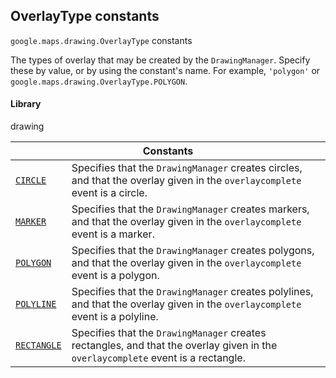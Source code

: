 
<devsite-heading text=" OverlayType constants" for="OverlayType" level="h2" link="" toc="" back-to-top=""><h2 id="OverlayType" is-upgraded="">OverlayType constants</h2></devsite-heading>
<p>
<code translate="no" dir="ltr"><span itemprop="path">google.maps.drawing</span>.<span itemprop="name">OverlayType</span></code>
constants
</p>
<p>The types of overlay that may be created by the <code translate="no" dir="ltr">DrawingManager</code>. Specify these by value, or by using the constant's name. For example, <code translate="no" dir="ltr">'polygon'</code> or <code translate="no" dir="ltr">google.maps.drawing.OverlayType.POLYGON</code>.</p>
<devsite-heading text="Library" for="library_4" level="h4" link=""><h4 is-upgraded="" id="library_4">Library</h4></devsite-heading>
<p>drawing</p>
<div class="devsite-table-wrapper"><table class="constants responsive" summary="OverlayType constants">
<thead>
<tr><th colspan="2">Constants</th>
</tr></thead>
<tbody>
<tr id="OverlayType.CIRCLE">
<td itemprop="property"><code translate="no" dir="ltr"><a class="secret-link" href="#OverlayType.CIRCLE"><span>CIRCLE</span></a></code></td>
<td>Specifies that the <code translate="no" dir="ltr"><span>DrawingManager</span></code> creates circles, and that the overlay given in the <code translate="no" dir="ltr"><span>overlaycomplete</span></code> event is a circle.</td>
</tr>
<tr id="OverlayType.MARKER">
<td itemprop="property"><code translate="no" dir="ltr"><a class="secret-link" href="#OverlayType.MARKER"><span>MARKER</span></a></code></td>
<td>Specifies that the <code translate="no" dir="ltr"><span>DrawingManager</span></code> creates markers, and that the overlay given in the <code translate="no" dir="ltr"><span>overlaycomplete</span></code> event is a marker.</td>
</tr>
<tr id="OverlayType.POLYGON">
<td itemprop="property"><code translate="no" dir="ltr"><a class="secret-link" href="#OverlayType.POLYGON"><span>POLYGON</span></a></code></td>
<td>Specifies that the <code translate="no" dir="ltr"><span>DrawingManager</span></code> creates polygons, and that the overlay given in the <code translate="no" dir="ltr"><span>overlaycomplete</span></code> event is a polygon.</td>
</tr>
<tr id="OverlayType.POLYLINE">
<td itemprop="property"><code translate="no" dir="ltr"><a class="secret-link" href="#OverlayType.POLYLINE"><span>POLYLINE</span></a></code></td>
<td>Specifies that the <code translate="no" dir="ltr"><span>DrawingManager</span></code> creates polylines, and that the overlay given in the <code translate="no" dir="ltr"><span>overlaycomplete</span></code> event is a polyline.</td>
</tr>
<tr id="OverlayType.RECTANGLE">
<td itemprop="property"><code translate="no" dir="ltr"><a class="secret-link" href="#OverlayType.RECTANGLE"><span>RECTANGLE</span></a></code></td>
<td>Specifies that the <code translate="no" dir="ltr"><span>DrawingManager</span></code> creates rectangles, and that the overlay given in the <code translate="no" dir="ltr"><span>overlaycomplete</span></code> event is a rectangle.</td>
</tr>
</tbody>
</table></div>
